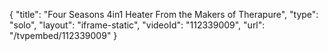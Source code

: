 {
    "title": "Four Seasons 4in1 Heater From the Makers of Therapure",
    "type": "solo",
    "layout": "iframe-static",
    "videoId": "112339009",
    "url": "\/tvpembed\/112339009"
}
